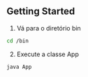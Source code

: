 ## Getting Started

1. Vá para o diretório bin

```bash
cd /bin
```

2. Execute a classe App

```bash
java App
```
